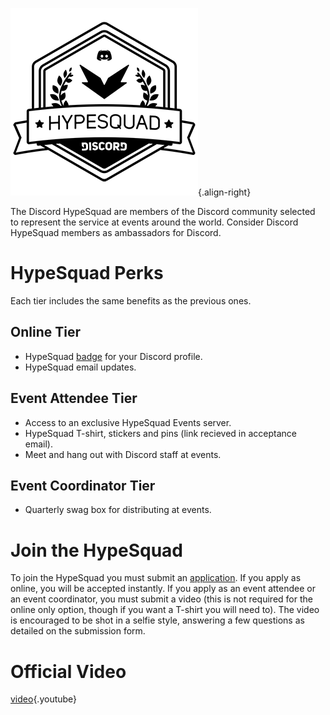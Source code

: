 <!-- TITLE: HypeSquad -->
<!-- SUBTITLE: Are you Hyped? Because I'm feeling super duper hyped to tell you about this really cool thing! -->

![Hypesquadsmall](/uploads/hypesquad/hypesquadsmall.png "Hypesquadsmall"){.align-right}

The Discord HypeSquad are members of the Discord community selected to represent the service at events around the world. Consider Discord HypeSquad members as ambassadors for Discord.

# HypeSquad Perks
Each tier includes the same benefits as the previous ones.

## Online Tier
* HypeSquad [badge](/badges) for your Discord profile.
* HypeSquad email updates.

## Event Attendee Tier
* Access to an exclusive HypeSquad Events server.
* HypeSquad T-shirt, stickers and pins (link recieved in acceptance email).
* Meet and hang out with Discord staff at events.

## Event Coordinator Tier
* Quarterly swag box for distributing at events.

# Join the HypeSquad
To join the HypeSquad you must submit an [application](https://discordapp.com/hypesquad). If you apply as online, you will be accepted instantly. If you apply as an event attendee or an event coordinator, you must submit a video (this is not required for the online only option, though if you want a T-shirt you will need to). The video is encouraged to be shot in a selfie style, answering a few questions as detailed on the submission form.

# Official Video

[video](https://www.youtube.com/watch?v=rXZkTT-5m9o){.youtube}